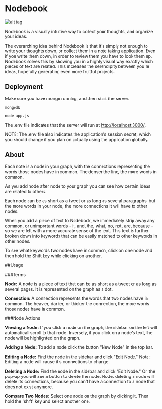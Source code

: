 # Nodebook

![alt tag](https://raw.github.com/vogtb/nodebook/master/ui/img/demo_img.png)

Nodebook is a visually intuitive way to collect your thoughts, and organize your ideas.

The overarching idea behind Nodebook is that it's simply not enough to write your thoughts down, or collect them in a note taking application. Even if you write them down, in order to review them you have to look them up. Nodebook solves this by showing you in a highly visual way exactly which pieces of text are related. This increases the serendipity between you're ideas, hopefully generating even more fruitful projects.

## Deployment

Make sure you have mongo running, and then start the server.

`mongod&`

`node app.js`

The .env file indicates that the server will run at [http://localhost:3000/](http://localhost:3000/).

NOTE: The .env file also indicates the application's session secret, which you should change if you plan on actually using the application globally.

## About

Each note is a node in your graph, with the connections representing the words those nodes have in common. The denser the line, the more words in common.

As you add node after node to your graph you can see how certain ideas are related to others.

Each node can be as short as a tweet or as long as several paragraphs, but the more words in your node, the more connections it will have to other nodes.

When you add a piece of text to Nodebook, we immediately strip away any common, or unimportant words - it, and, the, what, no, not, are, because - so we are left with a more accurate sense of the text. This text is further broken down into keywords that can be easily matched to other keywords in other nodes.

To see what keywords two nodes have in common, click on one node and then hold the Shift key while clicking on another.


##Usage

###Terms

**Node:** A node is a piece of text that can be as short as a tweet or as long as several pages. It is represented on the graph as a dot.

**Connection:** A connection represents the words that two nodes have in common. The heavier, darker, or thicker the connection, the more words those nodes have in common.


###Node Actions

**Viewing a Node:** If you click a node on the graph, the sidebar on the left will automaticall scroll to that node. Inversely, if you click on a node's text, the node will be highlighted on the graph.

**Adding a Node:** To add a node click the button "New Node" in the top bar.

**Editing a Node:** Find the node in the sidebar and click "Edit Node." Note: Editing a node will cause it's connections to change.

**Deleting a Node:** Find the node in the sidebar and click "Edit Node." On the pop-up you will see a button to delete the node. Node: deleting a node will delete its connections, because you can't have a connection to a node that does not exist anymore.

**Compare Two Nodes:** Select one node on the graph by clicking it. Then hold the 'shift' key and select another one.